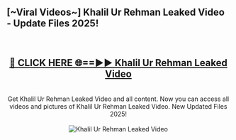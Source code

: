 <h2>[~Viral Videos~] Khalil Ur Rehman Leaked Video - Update Files 2025!</h2>
<br>
<div align="center">
<h2><a href="https://betterlinks.top/A2PfLJ" rel="nofollow">🔴 CLICK HERE 🌐==►► Khalil Ur Rehman Leaked Video</a></h2>
<br>
Get Khalil Ur Rehman Leaked Video and all content. Now you can access all videos and pictures of Khalil Ur Rehman Leaked Video. New Updated Files 2025!
<br>
<br>
<a href="https://betterlinks.top/A2PfLJ" rel="nofollow" data-target="animated-image.originalLink"><img src="https://i.ibb.co.com/WyWwxjT/player-gif2.gif" alt="Khalil Ur Rehman Leaked Video" style="max-width: 100%; display: inline-block;" data-target="animated-image.originalImage"></a>
</div>
<br>
